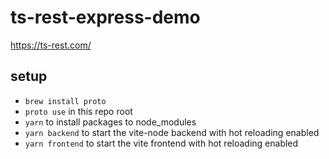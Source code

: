 # ts-rest-express-demo

https://ts-rest.com/

## setup

* `brew install proto`
* `proto use` in this repo root
* `yarn` to install packages to node_modules
* `yarn backend` to start the vite-node backend with hot reloading enabled
* `yarn frontend` to start the vite frontend with hot reloading enabled
